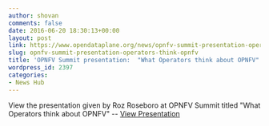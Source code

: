 ```yaml
---
author: shovan
comments: false
date: 2016-06-20 18:30:13+00:00
layout: post
link: https://www.opendataplane.org/news/opnfv-summit-presentation-operators-think-opnfv/
slug: opnfv-summit-presentation-operators-think-opnfv
title: 'OPNFV Summit presentation:  "What Operators think about OPNFV"'
wordpress_id: 2397
categories:
- News Hub
---
```


View the presentation given by Roz Roseboro at OPNFV Summit titled "What Operators think about OPNFV" -- [View Presentation](http://www.opendataplane.org/wp-content/uploads/2016/07/opnfv_survey_results_presentation-r_roseboro.pdf)
